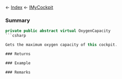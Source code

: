 ← [Index](Api-Index) ← [IMyCockpit](Sandbox.ModAPI.Ingame.IMyCockpit)

### Summary

```csharp
private public abstract virtual OxygenCapacity
```csharp

Gets the maximum oxygen capacity of this cockpit.

### Returns

### Example

### Remarks

